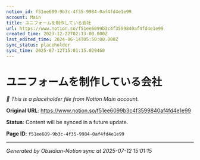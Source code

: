 ```yaml
---
notion_id: f51ee609-9b3c-4f35-9984-0af4fd4e1e99
account: Main
title: ユニフォームを制作している会社
url: https://www.notion.so/f51ee6099b3c4f3599840af4fd4e1e99
created_time: 2023-12-22T02:13:00.000Z
last_edited_time: 2024-06-14T05:50:00.000Z
sync_status: placeholder
sync_time: 2025-07-12T15:01:15.029460
---
```


# ユニフォームを制作している会社

*🔄 This is a placeholder file from Notion Main account.*

**Original URL**: https://www.notion.so/f51ee6099b3c4f3599840af4fd4e1e99

**Status**: Content will be synced in a future update.

**Page ID**: `f51ee609-9b3c-4f35-9984-0af4fd4e1e99`

---

*Generated by Obsidian-Notion sync at 2025-07-12 15:01:15*
